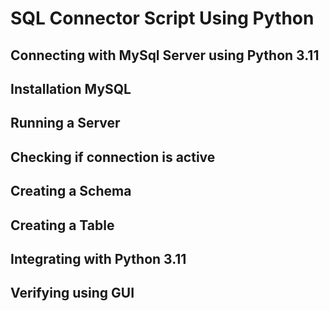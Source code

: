 # SQL Connector Script Using Python
## Connecting with MySql Server using Python 3.11
## Installation MySQL
## Running a Server
## Checking if connection is active
## Creating a Schema
## Creating a Table
## Integrating with Python 3.11 
## Verifying using GUI
